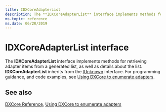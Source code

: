 ```yaml
---
title: IDXCoreAdapterList
description: The **IDXCoreAdapterList** interface implements methods for retrieving adapter items from a generated list, as well as details about the list.
ms.topic: reference
ms.date: 06/20/2019
---
```


# IDXCoreAdapterList interface

The **IDXCoreAdapterList** interface implements methods for retrieving adapter items from a generated list, as well as details about the list. **IDXCoreAdapterList** inherits from the [IUnknown](/windows/win32/api/unknwn/nn-unknwn-iunknown) interface. For programming guidance, and code examples, see [Using DXCore to enumerate adapters](../dxcore-enum-adapters.md).

## See also

[DXCore Reference](../dxcore-reference.md), [Using DXCore to enumerate adapters](../dxcore-enum-adapters.md)

